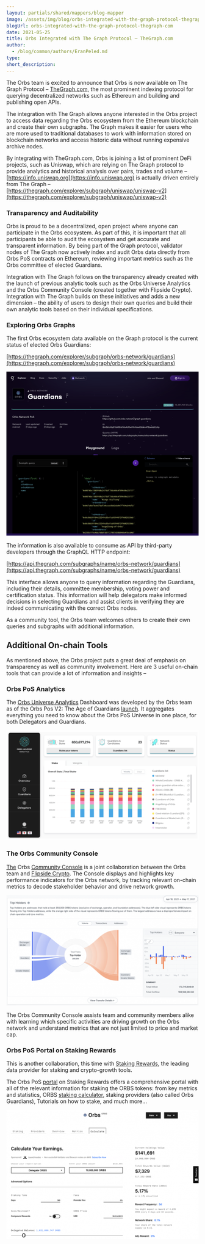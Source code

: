 ```yaml
---
layout: partials/shared/mappers/blog-mapper
image: /assets/img/blog/orbs-integrated-with-the-graph-protocol-thegraph-com/bg.png
blogUrl: orbs-integrated-with-the-graph-protocol-thegraph-com
date: 2021-05-25
title: Orbs Integrated with The Graph Protocol – TheGraph.com
author:
  - /blog/common/authors/EranPeled.md
type:
short_description:
---
```


The Orbs team is excited to announce that Orbs is now available on The Graph Protocol – [TheGraph.com](https://thegraph.com/), the most prominent indexing protocol for querying decentralized networks such as Ethereum and building and publishing open APIs.

The integration with The Graph allows anyone interested in the Orbs project to access data regarding the Orbs ecosystem from the Ethereum blockchain and create their own subgraphs. The Graph makes it easier for users who are more used to traditional databases to work with information stored on blockchain networks and access historic data without running expensive archive nodes.

By integrating with TheGraph.com, Orbs is joining a list of prominent DeFi projects, such as Uniswap, which are relying on The Graph protocol to provide analytics and historical analysis over pairs, trades and volume – [https://info.uniswap.org](https://info.uniswap.org) is actually driven entirely from The Graph – [https://thegraph.com/explorer/subgraph/uniswap/uniswap-v2](https://thegraph.com/explorer/subgraph/uniswap/uniswap-v2)

### Transparency and Auditability

Orbs is proud to be a decentralized, open project where anyone can participate in the Orbs ecosystem. As part of this, it is important that all participants be able to audit the ecosystem and get accurate and transparent information. By being part of the Graph protocol, validator nodes of The Graph now actively index and audit Orbs data directly from Orbs PoS contracts on Ethereum, reviewing important metrics such as the Orbs committee of elected Guardians.

Integration with The Graph follows on the transparency already created with the launch of previous analytic tools such as the Orbs Universe Analytics and the Orbs Community Console (created together with Flipside Crypto). Integration with The Graph builds on these initiatives and adds a new dimension – the ability of users to design their own queries and build their own analytic tools based on their individual specifications.

### Exploring Orbs Graphs

The first Orbs ecosystem data available on the Graph protocol is the current status of elected Orbs Guardians:

[https://thegraph.com/explorer/subgraph/orbs-network/guardians](https://thegraph.com/explorer/subgraph/orbs-network/guardians)

![img](/assets/img/blog/orbs-integrated-with-the-graph-protocol-thegraph-com/img1.png)

The information is also available to consume as API by third-party developers through the GraphQL HTTP endpoint:

[https://api.thegraph.com/subgraphs/name/orbs-network/guardians](https://api.thegraph.com/subgraphs/name/orbs-network/guardians)

This interface allows anyone to query information regarding the Guardians, including their details, committee membership, voting power and certification status. This information will help delegators make informed decisions in selecting Guardians and assist clients in verifying they are indeed communicating with the correct Orbs nodes.

As a community tool, the Orbs team welcomes others to create their own queries and subgraphs with additional information.

<div class = 'line-separator '></div>

## Additional On-chain Tools

As mentioned above, the Orbs project puts a great deal of emphasis on transparency as well as community involvement. Here are 3 useful on-chain tools that can provide a lot of information and insights –

### Orbs PoS Analytics

The [Orbs Universe Analytics](https://analytics.orbs.network/overview/stake) Dashboard was developed by the Orbs team as of the Orbs Pos V2: The Age of Guardians [launch](/orbs-pos-v2-5-official-launch). It aggregates everything you need to know about the Orbs PoS Universe in one place, for both Delegators and Guardians.

![img](/assets/img/blog/orbs-integrated-with-the-graph-protocol-thegraph-com/img2.png)

### The Orbs Community Console

[The](https://orbs.flipsidecrypto.com/) Orbs [Community Console](https://orbs.flipsidecrypto.com/) is a joint collaboration between the Orbs team and [Flipside Crypto](https://www.flipsidecrypto.com/). The Console displays and highlights key performance indicators for the Orbs network, by tracking relevant on-chain metrics to decode stakeholder behavior and drive network growth.

![img](/assets/img/blog/orbs-integrated-with-the-graph-protocol-thegraph-com/img3.png)

The Orbs Community Console assists team and community members alike with learning which specific activities are driving growth on the Orbs network and understand metrics that are not just limited to price and market cap.

### Orbs PoS Portal on Staking Rewards

This is another collaboration, this time with [Staking Rewards](https://www.stakingrewards.com/), the leading data provider for staking and crypto-growth tools.

The Orbs PoS [portal](https://www.stakingrewards.com/earn/orbs) on Staking Rewards offers a comprehensive portal with all of the relevant information for staking the ORBS tokens: from key metrics and statistics, ORBS [staking calculator](https://www.stakingrewards.com/earn/orbs/calculate), staking providers (also called Orbs Guardians), Tutorials on how to stake, and much more…

![img](/assets/img/blog/orbs-integrated-with-the-graph-protocol-thegraph-com/img4.png)
